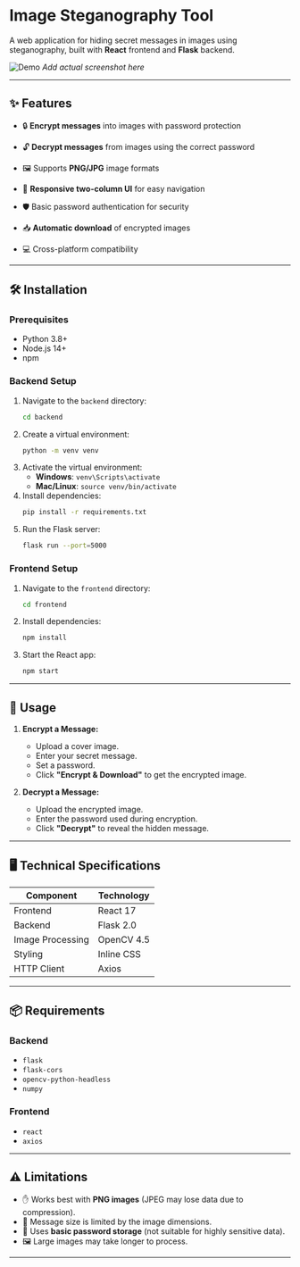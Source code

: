 # Image Steganography Tool

A web application for hiding secret messages in images using steganography, built with **React** frontend and **Flask** backend.

![Demo](https://github.com/user-attachments/assets/635d7397-c704-4f7a-a871-1a50e26781df)
*Add actual screenshot here*

---

## ✨ Features

- 🔒 **Encrypt messages** into images with password protection
- 🔓 **Decrypt messages** from images using the correct password
- 🖼️ Supports **PNG/JPG** image formats
- 🎨 **Responsive two-column UI** for easy navigation

- 🛡️ Basic password authentication for security
- 📥 **Automatic download** of encrypted images
- 💻 Cross-platform compatibility

---

## 🛠️ Installation

### Prerequisites
- Python 3.8+
- Node.js 14+
- npm

### Backend Setup
1. Navigate to the `backend` directory:
   ```bash
   cd backend
   ```
2. Create a virtual environment:
   ```bash
   python -m venv venv
   ```
3. Activate the virtual environment:
   - **Windows**: `venv\Scripts\activate`
   - **Mac/Linux**: `source venv/bin/activate`
4. Install dependencies:
   ```bash
   pip install -r requirements.txt
   ```
5. Run the Flask server:
   ```bash
   flask run --port=5000
   ```

### Frontend Setup
1. Navigate to the `frontend` directory:
   ```bash
   cd frontend
   ```
2. Install dependencies:
   ```bash
   npm install
   ```
3. Start the React app:
   ```bash
   npm start
   ```

---

## 🚀 Usage

1. **Encrypt a Message:**
   - Upload a cover image.
   - Enter your secret message.
   - Set a password.
   - Click **"Encrypt & Download"** to get the encrypted image.

2. **Decrypt a Message:**
   - Upload the encrypted image.
   - Enter the password used during encryption.
   - Click **"Decrypt"** to reveal the hidden message.

---

## 🖥️ Technical Specifications

| Component       | Technology          |
|-----------------|---------------------|
| Frontend        | React 17            |
| Backend         | Flask 2.0           |
| Image Processing| OpenCV 4.5          |
| Styling         | Inline CSS          |
| HTTP Client     | Axios               |

---

## 📦 Requirements

### Backend
- `flask`
- `flask-cors`
- `opencv-python-headless`
- `numpy`

### Frontend
- `react`
- `axios`

---

## ⚠️ Limitations

- ✋ Works best with **PNG images** (JPEG may lose data due to compression).
- 📏 Message size is limited by the image dimensions.
- 🔐 Uses **basic password storage** (not suitable for highly sensitive data).
- 🖼️ Large images may take longer to process.

---
